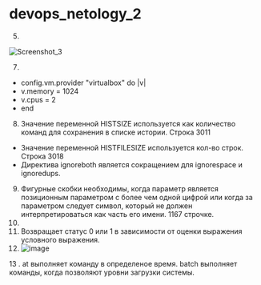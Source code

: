 # devops_netology_2
 5. 
   ![Screenshot_3](https://user-images.githubusercontent.com/95320903/149648094-e9c46795-861e-4a68-9af0-b7e891b401a3.png) 

7.  
 * config.vm.provider "virtualbox" do |v|
 * v.memory = 1024
 * v.cpus = 2
 * end 
 8. Значение переменной HISTSIZE используется как количество команд для сохранения в списке истории. Строка 3011 
* Значение переменной HISTFILESIZE используется кол-во строк. Строка 3018 
* Директива ignoreboth является сокращением для ignorespace и ignoredups. 
 9. Фигурные скобки необходимы, когда параметр является позиционным параметром с более чем одной цифрой или когда за параметром следует символ, который не должен интерпретироваться как часть его имени. 1167 строчке. 
10.
11.  Возвращает статус 0 или 1 в зависимости от оценки выражения условного выражения.
12.  ![image](https://user-images.githubusercontent.com/95320903/150048934-a469238c-3497-473a-abe5-2137da9b5235.png)

13 .  at выполняет команду в определеное время. batch выполняет команды, когда позволяют уровни загрузки системы.
